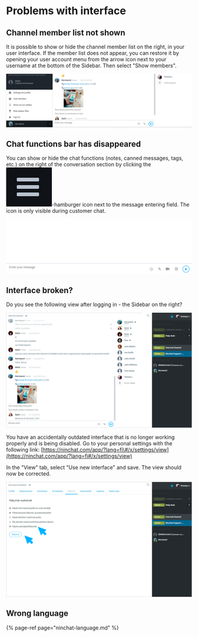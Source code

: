 # Problems with interface

## Channel member list not shown

It is possible to show or hide the channel member list on the right, in your user interface. If the member list does not appear, you can restore it by opening your user account menu from the arrow icon next to your username at the bottom of the Sidebar. Then select "Show members".

![User account menu](../.gitbook/assets/sidebar-menus-2.png)

## Chat functions bar has disappeared

You can show or hide the chat functions \(notes, canned messages, tags, etc.\) on the right of the conversation section by clicking the![](../.gitbook/assets/menu-ikoni%20%281%29.png)-hamburger icon next to the message entering field. The icon is only visible during customer chat.

![Toggle chat functions ](../.gitbook/assets/gif-ninchat-toggle-chat-functions.gif)

## Interface broken? <a id="kayttoliittyma-rikki"></a>

Do you see the following view after logging in - the Sidebar on the right?

![Old user interface](../.gitbook/assets/nin-old-ui-1.png)

You have an accidentally outdated interface that is no longer working properly and is being disabled. Go to your personal settings with the following link: [https://ninchat.com/app/?lang=fi\#/x/settings/view](https://ninchat.com/app/?lang=fi#/x/settings/view)

In the "View" tab, select "Use new interface" and save. The view should now be corrected.

![Old user interface - View settings](../.gitbook/assets/nin-old-ui-2.png)

## Wrong language <a id="kayttoliittyma-on-vaarankielinen"></a>

{% page-ref page="ninchat-language.md" %}

